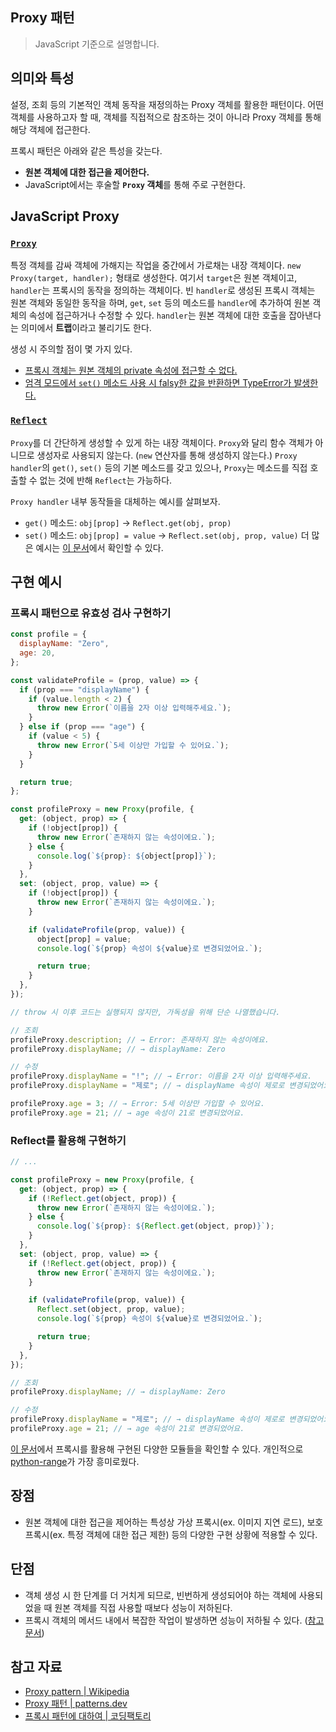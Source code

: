 ## Proxy 패턴

> JavaScript 기준으로 설명합니다.

## 의미와 특성

설정, 조회 등의 기본적인 객체 동작을 재정의하는 Proxy 객체를 활용한 패턴이다. 어떤 객체를 사용하고자 할 때, 객체를 직접적으로 참조하는 것이 아니라 Proxy 객체를 통해 해당 객체에 접근한다.

프록시 패턴은 아래와 같은 특성을 갖는다.

- **원본 객체에 대한 접근을 제어한다.**
- JavaScript에서는 후술할 **`Proxy` 객체**를 통해 주로 구현한다.

## JavaScript Proxy

### [`Proxy`](https://developer.mozilla.org/en-US/docs/Web/JavaScript/Reference/Global_Objects/Proxy)

특정 객체를 감싸 객체에 가해지는 작업을 중간에서 가로채는 내장 객체이다. `new Proxy(target, handler);` 형태로 생성한다. 여기서 `target`은 원본 객체이고,
`handler`는 프록시의 동작을 정의하는 객체이다. 빈 `handler`로 생성된 프록시 객체는 원본 객체와 동일한 동작을 하며, `get`, `set` 등의 메소드를 `handler`에 추가하여 원본 객체의 속성에 접근하거나 수정할 수 있다. `handler`는 원본 객체에 대한 호출을 잡아낸다는 의미에서 **트랩**이라고 불리기도 한다.

생성 시 주의할 점이 몇 가지 있다.

- [프록시 객체는 원본 객체의 private 속성에 접근할 수 없다.](https://developer.mozilla.org/en-US/docs/Web/JavaScript/Reference/Global_Objects/Proxy#no_private_property_forwarding)
- [엄격 모드에서 `set()` 메소드 사용 시 falsy한 값을 반환하면 TypeError가 발생한다.](https://developer.mozilla.org/en-US/docs/Web/JavaScript/Reference/Global_Objects/Proxy/Proxy/set#return_value)

### [`Reflect`](https://developer.mozilla.org/en-US/docs/Web/JavaScript/Reference/Global_Objects/Reflect)

`Proxy`를 더 간단하게 생성할 수 있게 하는 내장 객체이다. `Proxy`와 달리 함수 객체가 아니므로 생성자로 사용되지 않는다. (`new` 연산자를 통해 생성하지 않는다.) `Proxy handler`의 `get()`, `set()` 등의 기본 메소드를 갖고 있으나, `Proxy`는 메소드를 직접 호출할 수 없는 것에 반해 `Reflect`는 가능하다.

`Proxy handler` 내부 동작들을 대체하는 예시를 살펴보자.

- `get()` 메소드: `obj[prop]` -> `Reflect.get(obj, prop)`
- `set()` 메소드: `obj[prop] = value` -> `Reflect.set(obj, prop, value)`
  더 많은 예시는 [이 문서](https://ko.javascript.info/proxy#ref-274)에서 확인할 수 있다.

## 구현 예시

### 프록시 패턴으로 유효성 검사 구현하기

```js
const profile = {
  displayName: "Zero",
  age: 20,
};

const validateProfile = (prop, value) => {
  if (prop === "displayName") {
    if (value.length < 2) {
      throw new Error(`이름을 2자 이상 입력해주세요.`);
    }
  } else if (prop === "age") {
    if (value < 5) {
      throw new Error(`5세 이상만 가입할 수 있어요.`);
    }
  }

  return true;
};

const profileProxy = new Proxy(profile, {
  get: (object, prop) => {
    if (!object[prop]) {
      throw new Error(`존재하지 않는 속성이에요.`);
    } else {
      console.log(`${prop}: ${object[prop]}`);
    }
  },
  set: (object, prop, value) => {
    if (!object[prop]) {
      throw new Error(`존재하지 않는 속성이에요.`);
    }

    if (validateProfile(prop, value)) {
      object[prop] = value;
      console.log(`${prop} 속성이 ${value}로 변경되었어요.`);

      return true;
    }
  },
});

// throw 시 이후 코드는 실행되지 않지만, 가독성을 위해 단순 나열했습니다.

// 조회
profileProxy.description; // → Error: 존재하지 않는 속성이에요.
profileProxy.displayName; // → displayName: Zero

// 수정
profileProxy.displayName = "!"; // → Error: 이름을 2자 이상 입력해주세요.
profileProxy.displayName = "제로"; // → displayName 속성이 제로로 변경되었어요.

profileProxy.age = 3; // → Error: 5세 이상만 가입할 수 있어요.
profileProxy.age = 21; // → age 속성이 21로 변경되었어요.
```

### Reflect를 활용해 구현하기

```js
// ...

const profileProxy = new Proxy(profile, {
  get: (object, prop) => {
    if (!Reflect.get(object, prop)) {
      throw new Error(`존재하지 않는 속성이에요.`);
    } else {
      console.log(`${prop}: ${Reflect.get(object, prop)}`);
    }
  },
  set: (object, prop, value) => {
    if (!Reflect.get(object, prop)) {
      throw new Error(`존재하지 않는 속성이에요.`);
    }

    if (validateProfile(prop, value)) {
      Reflect.set(object, prop, value);
      console.log(`${prop} 속성이 ${value}로 변경되었어요.`);

      return true;
    }
  },
});

// 조회
profileProxy.displayName; // → displayName: Zero

// 수정
profileProxy.displayName = "제로"; // → displayName 속성이 제로로 변경되었어요.
profileProxy.age = 21; // → age 속성이 21로 변경되었어요.
```

[이 문서](https://github.com/mikaelbr/awesome-es2015-proxy#modules)에서 프록시를 활용해 구현된 다양한 모듈들을 확인할 수 있다. 개인적으로 [python-range](https://github.com/michal-perlakowski/range)가 가장 흥미로웠다.

## 장점

- 원본 객체에 대한 접근을 제어하는 특성상 가상 프록시(ex. 이미지 지연 로드), 보호 프록시(ex. 특정 객체에 대한 접근 제한) 등의 다양한 구현 상황에 적용할 수 있다.

## 단점

- 객체 생성 시 한 단계를 더 거치게 되므로, 빈번하게 생성되어야 하는 객체에 사용되었을 때 원본 객체를 직접 사용할 때보다 성능이 저하된다.
- 프록시 객체의 메서드 내에서 복잡한 작업이 발생하면 성능이 저하될 수 있다. ([참고 문서](http://thecodebarbarian.com/thoughts-on-es6-proxies-performance))

## 참고 자료

- [Proxy pattern | Wikipedia](https://en.wikipedia.org/wiki/Proxy_pattern)
- [Proxy 패턴 | patterns.dev](https://patterns-dev-kr.github.io/design-patterns/proxy-pattern/)
- [프록시 패턴에 대하여 | 코딩팩토리](https://coding-factory.tistory.com/711)
